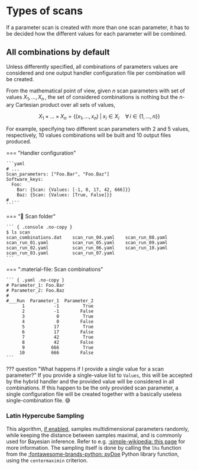 # Types of scans

If a parameter scan is created with more than one scan parameter, it has to be decided how the different values for each parameter will be combined.

## All combinations by default

Unless differently specified, all combinations of parameters values are considered and one output handler configuration file per combination will be created.

From the mathematical point of view, given $n$ scan parameters with set of values $X_1, ..., X_n\,$, the set of considered combinations is nothing but the $n$-ary Cartesian product over all sets of values,

$$
X_1 \times \dots \times X_n = \bigl\{(x_1, ..., x_n) \;|\; x_i \in X_i \quad\forall\, i \in \{1,...,n\} \bigr\}
$$

For example, specifying two different scan parameters with 2 and 5 values, respectively, 10 values combinations will be built and 10 output files produced.

=== "Handler configuration"

    ```yaml
    # ...
    Scan_parameters: ["Foo.Bar", "Foo.Baz"]
    Software_keys:
      Foo:
        Bar: {Scan: {Values: [-1, 0, 17, 42, 666]}}
        Baz: {Scan: {Values: [True, False]}}
    # ...
    ```

=== ":file_folder: Scan folder"

    ``` { .console .no-copy }
    $ ls scan
    scan_combinations.dat    scan_run_04.yaml    scan_run_08.yaml
    scan_run_01.yaml         scan_run_05.yaml    scan_run_09.yaml
    scan_run_02.yaml         scan_run_06.yaml    scan_run_10.yaml
    scan_run_03.yaml         scan_run_07.yaml
    ```

=== ":material-file: Scan combinations"

    ``` { .yaml .no-copy }
    # Parameter_1: Foo.Bar
    # Parameter_2: Foo.Baz
    #
    #___Run  Parameter_1  Parameter_2
          1           -1         True
          2           -1        False
          3            0         True
          4            0        False
          5           17         True
          6           17        False
          7           42         True
          8           42        False
          9          666         True
         10          666        False
    ```

??? question "What happens if I provide a single value for a scan parameter?"
    If you provide a single-value list to `Values`, this will be accepted by the hybrid handler and the provided value will be considered in all combinations.
    If this happen to be the only provided scan parameter, a single configuration file will be created together with a basically useless single-combination file. :sweat_smile:

### Latin Hypercube Sampling

This algorithm, [if enabled](configuration_file.md#LHS-scan), samples multidimensional parameters randomly, while keeping the distance between samples maximal, and is commonly used for Bayesian inference.
Refer to e.g. [:simple-wikipedia: this page](https://en.wikipedia.org/wiki/Latin_hypercube_sampling) for more information.
The sampling itself is done by calling the `lhs` function from the [:fontawesome-brands-python: pyDoe](https://pythonhosted.org/pyDOE/randomized.html#latin-hypercube) Python library function, using the `centermaximin` criterion.

